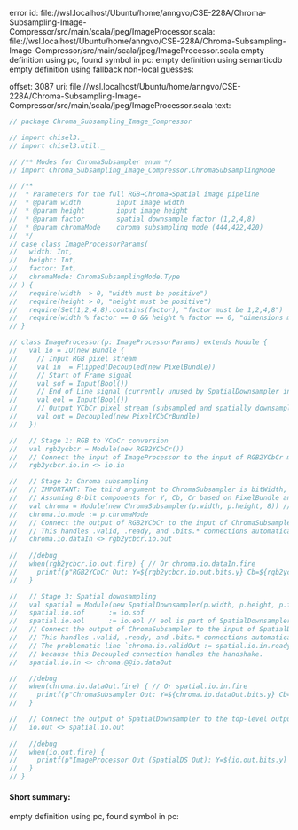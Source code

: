 error id: file://wsl.localhost/Ubuntu/home/anngvo/CSE-228A/Chroma-Subsampling-Image-Compressor/src/main/scala/jpeg/ImageProcessor.scala:
file://wsl.localhost/Ubuntu/home/anngvo/CSE-228A/Chroma-Subsampling-Image-Compressor/src/main/scala/jpeg/ImageProcessor.scala
empty definition using pc, found symbol in pc: 
empty definition using semanticdb
empty definition using fallback
non-local guesses:

offset: 3087
uri: file://wsl.localhost/Ubuntu/home/anngvo/CSE-228A/Chroma-Subsampling-Image-Compressor/src/main/scala/jpeg/ImageProcessor.scala
text:
```scala
// package Chroma_Subsampling_Image_Compressor

// import chisel3._
// import chisel3.util._

// /** Modes for ChromaSubsampler enum */
// import Chroma_Subsampling_Image_Compressor.ChromaSubsamplingMode

// /**
//  * Parameters for the full RGB→Chroma→Spatial image pipeline
//  * @param width         input image width
//  * @param height        input image height
//  * @param factor        spatial downsample factor (1,2,4,8)
//  * @param chromaMode    chroma subsampling mode (444,422,420)
//  */
// case class ImageProcessorParams(
//   width: Int,
//   height: Int,
//   factor: Int,
//   chromaMode: ChromaSubsamplingMode.Type
// ) {
//   require(width  > 0, "width must be positive")
//   require(height > 0, "height must be positive")
//   require(Set(1,2,4,8).contains(factor), "factor must be 1,2,4,8")
//   require(width % factor == 0 && height % factor == 0, "dimensions must be divisible by factor")
// }

// class ImageProcessor(p: ImageProcessorParams) extends Module {
//   val io = IO(new Bundle {
//     // Input RGB pixel stream
//     val in  = Flipped(Decoupled(new PixelBundle))
//     // Start of Frame signal
//     val sof = Input(Bool())
//     // End of Line signal (currently unused by SpatialDownsampler in this setup, but kept for interface consistency)
//     val eol = Input(Bool())
//     // Output YCbCr pixel stream (subsampled and spatially downsampled)
//     val out = Decoupled(new PixelYCbCrBundle)
//   })

//   // Stage 1: RGB to YCbCr conversion
//   val rgb2ycbcr = Module(new RGB2YCbCr())
//   // Connect the input of ImageProcessor to the input of RGB2YCbCr module
//   rgb2ycbcr.io.in <> io.in

//   // Stage 2: Chroma subsampling
//   // IMPORTANT: The third argument to ChromaSubsampler is bitWidth, not the downsampling factor.
//   // Assuming 8-bit components for Y, Cb, Cr based on PixelBundle and PixelYCbCrBundle.
//   val chroma = Module(new ChromaSubsampler(p.width, p.height, 8)) // Using 8 for bitWidth
//   chroma.io.mode := p.chromaMode
//   // Connect the output of RGB2YCbCr to the input of ChromaSubsampler
//   // This handles .valid, .ready, and .bits.* connections automatically.
//   chroma.io.dataIn <> rgb2ycbcr.io.out
  
//   //debug
//   when(rgb2ycbcr.io.out.fire) { // Or chroma.io.dataIn.fire
//     printf(p"RGB2YCbCr Out: Y=${rgb2ycbcr.io.out.bits.y} Cb=${rgb2ycbcr.io.out.bits.cb} Cr=${rgb2ycbcr.io.out.bits.cr}\n")
//   }

//   // Stage 3: Spatial downsampling
//   val spatial = Module(new SpatialDownsampler(p.width, p.height, p.factor))
//   spatial.io.sof      := io.sof
//   spatial.io.eol      := io.eol // eol is part of SpatialDownsampler's IO but might not be strictly needed for its current logic
//   // Connect the output of ChromaSubsampler to the input of SpatialDownsampler
//   // This handles .valid, .ready, and .bits.* connections automatically.
//   // The problematic line `chroma.io.validOut := spatial.io.in.ready` is GONE
//   // because this Decoupled connection handles the handshake.
//   spatial.io.in <> chroma.@@io.dataOut

//   //debug
//   when(chroma.io.dataOut.fire) { // Or spatial.io.in.fire
//     printf(p"ChromaSubsampler Out: Y=${chroma.io.dataOut.bits.y} Cb=${chroma.io.dataOut.bits.cb} Cr=${chroma.io.dataOut.bits.cr} Mode=${chroma.io.mode}\n")
//   }

//   // Connect the output of SpatialDownsampler to the top-level output of ImageProcessor
//   io.out <> spatial.io.out
  
//   //debug
//   when(io.out.fire) {
//     printf(p"ImageProcessor Out (SpatialDS Out): Y=${io.out.bits.y} Cb=${io.out.bits.cb} Cr=${io.out.bits.cr}\n")
//   }
// }
```


#### Short summary: 

empty definition using pc, found symbol in pc: 